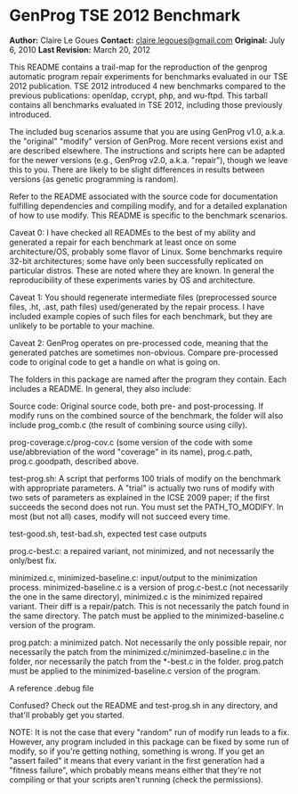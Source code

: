# GenProg TSE 2012 Benchmark

**Author:** Claire Le Goues
**Contact:** claire.legoues@gmail.com
**Original:** July 6, 2010
**Last Revision:** March 20, 2012

This README contains a trail-map for the reproduction of the genprog automatic
program repair experiments for benchmarks evaluated in our TSE 2012
publication. TSE 2012 introduced 4 new benchmarks compared to the previous
publications: openldap, ccrypt, php, and wu-ftpd.  This tarball contains all
benchmarks evaluated in TSE 2012, including those previously introduced.

The included bug scenarios assume that you are using GenProg v1.0, a.k.a. the
"original" "modify" version of GenProg.  More recent versions exist and are
described elsewhere.  The instructions and scripts here can be adapted for the
newer versions (e.g., GenProg v2.0, a.k.a. "repair"), though we leave this to
you.  There are likely to be slight differences in results between versions (as
genetic programming is random).

Refer to the README associated with the source code for documentation fulfilling
dependencies and compiling modify, and for a detailed explanation of how to
use modify.  This README is specific to the benchmark scenarios.

Caveat 0: I have checked all READMEs to the best of my ability and generated a
repair for each benchmark at least once on some architecture/OS, probably some
flavor of Linux.  Some benchmarks require 32-bit architectures; some have only
been successfully replicated on particular distros.  These are noted where they
are known.  In general the reproducibility of these experiments varies by OS and
architecture.

Caveat 1: You should regenerate intermediate files (preprocessed source files,
.ht, .ast, path files) used/generated by the repair process.  I have included
example copies of such files for each benchmark, but they are unlikely to be
portable to your machine.

Caveat 2: GenProg operates on pre-processed code, meaning that the generated
patches are sometimes non-obvious.  Compare pre-processed code to original code
to get a handle on what is going on.

The folders in this package are named after the program they contain.  Each
includes a README.  In general, they also include:

Source code: Original source code, both pre- and post-processing.  If modify
runs on the combined source of the benchmark, the folder will also include
prog_comb.c (the result of combining source using cilly).

prog-coverage.c/prog-cov.c (some version of the code with some use/abbreviation
of the word "coverage" in its name), prog.c.path, prog.c.goodpath, described
above.

test-prog.sh: A script that performs 100 trials of modify on the benchmark with
appropriate parameters.  A "trial" is actually two runs of modify with two sets
of parameters as explained in the ICSE 2009 paper; if the first succeeds the
second does not run. You must set the PATH_TO_MODIFY. In most (but not all)
cases, modify will not succeed every time.

test-good.sh, test-bad.sh, expected test case outputs

prog.c-best.c: a repaired variant, not minimized, and not necessarily the
only/best fix.

minimized.c, minimized-baseline.c: input/output to the minimization process.
minimized-baseline.c is a version of prog.c-best.c (not necessarily the one in
the same directory), minimized.c is the minimized repaired variant.  Their diff
is a repair/patch.  This is not necessarily the patch found in the same
directory.  The patch must be applied to the minimized-baseline.c version of the
program.

prog.patch: a minimized patch. Not necessarily the only possible repair, nor
necessarily the patch from the minimized.c/minimzed-baseline.c in the folder,
nor necessarily the patch from the *-best.c in the folder.  prog.patch must be
applied to the minimized-baseline.c version of the program.

A reference .debug file

Confused? Check out the README and test-prog.sh in any directory, and that'll
probably get you started.

NOTE: It is not the case that every "random" run of modify run leads to a
fix. However, any program included in this package can be fixed by some run of
modify, so if you're getting nothing, something is wrong.  If you get an "assert
failed" it means that every variant in the first generation had a "fitness
failure", which probably means means either that they're not compiling or that
your scripts aren't running (check the permissions).
